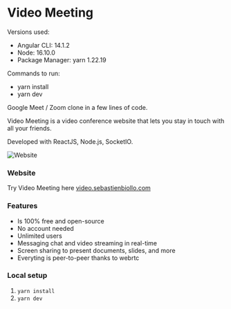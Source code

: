 # Video Meeting

Versions used:

- Angular CLI: 14.1.2
- Node: 16.10.0
- Package Manager: yarn 1.22.19

Commands to run:

- yarn install
- yarn dev

Google Meet / Zoom clone in a few lines of code.

Video Meeting is a video conference website that lets you stay in touch with all your friends.

Developed with ReactJS, Node.js, SocketIO.

![Website](https://i.imgur.com/HhZD01o.jpg)

### Website

Try Video Meeting here [video.sebastienbiollo.com](https://video.sebastienbiollo.com)

### Features

- Is 100% free and open-source
- No account needed
- Unlimited users
- Messaging chat and video streaming in real-time
- Screen sharing to present documents, slides, and more
- Everyting is peer-to-peer thanks to webrtc

### Local setup

1. `yarn install`
2. `yarn dev`
